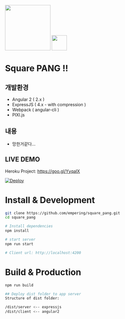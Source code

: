 <img width="150" src="https://i.cloudup.com/zfY6lL7eFa-3000x3000.png" />
<img width="50" src="https://angular.io/resources/images/logos/angular2/angular.svg" />

# Square PANG !!

## 개발환경

- Angular 2 ( 2.x )
- ExpressJS ( 4.x - with compression )
- Webpack ( angular-cli )
- PIXI.js

## 내용

- 망한거같다...

## LIVE DEMO

Heroku Project: https://goo.gl/YyqaIX

[![Deploy](https://www.herokucdn.com/deploy/button.png)](https://heroku.com/deploy)


# Install & Development

```bash
git clone https://github.com/empering/square_pang.git
cd square_pang

# Install dependencies
npm install

# start server
npm run start

# Client url: http://localhost:4200
```

# Build & Production

```bash
npm run build

## Deploy dist folder to app server
Structure of dist folder:

/dist/server <-- expressjs
/dist/client <-- angular2
```